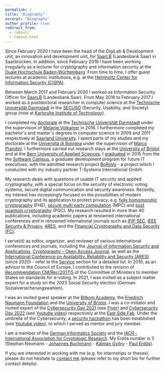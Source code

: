 ```yaml
---
permalink: /
title: "Biography"
excerpt: "Biography"
author_profile: true
redirect_from: 
  - /about/
  - /about.html
---
```


Since February 2020 I have been the head of the DigiLab & Development unit, an innovation and development unit, for [SaarLB](https://www.saarlb.de) (Landesbank Saar) in Saarbrücken. In addition, since February 2019 I have been working irregularly as a lecturer for cryptography and information security at the [Duale Hochschule Baden-Württemberg](https://www.karlsruhe.dhbw.de). From time to time, I offer guest lectures at academic institutions, e.g. at the [Helmholtz Center for Information Security (CISPA)](https://cms.cispa.saarland/poser_2122/).

Between March 2017 and February 2020 I worked as Information Security Officer for [SaarLB](https://www.saarlb.de) (Landesbank Saar). From May 2016 to February 2017 I worked as a postdoctoral researcher in computer science at the [Technische Universität Darmstadt](https://www.tu-darmstadt.de) in the [SECUSO](https://secuso.aifb.kit.edu) (Security, Usability, and Society) group (now at [Karlsruhe Institute of Technology](https://www.kit.edu)). 

I completed my [doctorate](https://publikationen.bibliothek.kit.edu/1000081975/16982010) at the [Technische Universität Darmstadt](https://www.tu-darmstadt.de) under the supervision of [Melanie Volkamer](https://secuso.aifb.kit.edu/Team_Volkamer.php) in 2016. I furthermore completed my bachelor's and master's degrees in computer science in 2009 and 2011 respectively at [Saarland University](https://www.uni-saarland.de/start.html). I spent parts of my studies and my doctorate at the [Università di Bologna](https://www.unibo.it) under the supervision of [Marco Prandini](https://www.unibo.it/sitoweb/marco.prandini). I furthermore carried out research stays at the [University of Bristol](https://www.bristol.ac.uk) and at the [Bern University of Applied Sciences](https://www.bfh.ch/). I [graduated](https://softwarecampus.de/certificates/16558/) in 2015 from the the [Software Campus](https://softwarecampus.de), a graduate development program for future IT executives, with the admitted research project [BoRoVo](https://softwarecampus.de/certificates/16558/) - a project which I conducted with my industry partner T-Systems International GmbH.

My research deals with questions of usable IT security and applied cryptography, with a special focus on the security of electronic voting systems, secure digital communication and security awareness. Recently, my interest has increasingly focused on the possibilities of modern cryptography and its application to protect privacy, e.g. [fully homomorphic cryptography](https://shaih.github.io/pubs/he-chapter.pdf) (FHE), [secure multi party computation](https://www.cs.virginia.edu/~evans/pragmaticmpc/pragmaticmpc.pdf) (MPC) and [post quantum cryptography](https://core.ac.uk/download/pdf/144828958.pdf) (PQC). My research resulted in more than 40 publications, including academic papers at renowned international conferences and in renowned international journals such as [IFIP SEC](https://www.ifipsec.org), [IEEE Security & Privacy](https://www.computer.org/csdl/magazine/sp), [ARES](https://www.ares-conference.eu), and the [Financial Cryptography and Data Security (FC)](https://fc17.ifca.ai/). 

<!-- The most relevant result of my research is the development of a framework for evaluating the security of internet voting systems (SecIVo: a quantitative security evaluation framework for internet voting schemes and Election-Dependent Security Evaluation of Internet Voting Schemes) as well as the development of the internet voting system Pretty Understandable Democracy and the work on the practicability of the coercion-resistant internet voting system Civitas (Civitas and the real world und Towards A Practical JCJ / Civitas Implementation). In further research I dealt with the usability of the end-to-end verifiable Helios internet voting system (Helios Verification: To Alleviate, or to Nominate: Is That the Question, or Shall we Have Both?) as well as security awareness for SMEs (Don’t Be Deceived: The Message Might Be Fake and Effektiver Schutz vor betrügerischen Nachrichten). -->

I serve(d) as editor, organizer, and reviewer of various international conferences and journals, including the [Journal of Information Security and Applications](https://www.sciencedirect.com/journal/journal-of-information-security-and-applications), [Cryptography – Open Access Journal](https://www.mdpi.com/journal/cryptography), as well as the [International Conference on Availability, Reliability and Security (ARES)](https://www.ares-conference.eu) (since 2020) - refer to the [Service](http://stephanneumann83.github.io/services/) section for a detailed list.  In 2016, as an advisor to the Council of Europe, I contributed to the revision of [Recommendation CM/Rec(2017)5](https://rm.coe.int/0900001680726f6f) of the Committee of Ministers to member States on standards for e-voting. In 2021, I was invited as a subject matter expert for a study on the 2023 Social Security election (German: Sozialversicherungswahlen). 

I was an invited guest speaker at the [Bitkom Academy](https://bitkom-akademie.de), the [Friedrich Naumann Foundation](https://www.freiheit.org/de) and the [University of Bristol](https://www.bristol.ac.uk). I was a co-initiator and invited expert of the [Cybersecurity Day 2021](https://eastsidefab.de/cybersecurity-keine-option-sondern-ein-muss/) (see [Flyer](https://www.stephanneumann.de/files/Cybersecurity-Day-Flyer.pdf)) and [Cybersecurity Day 2022](https://eastsidefab.de/cybersecurity-day-2022/) (see [Youtube video](https://www.youtube.com/watch?v=Aq5UM_QWAYo)) respectively at the [East Side Fab](https://eastsidefab.de/). Under the umbrella of the Cybersecurity, a [security hackathon](https://eastsidefab.de/hackathon-im-rahmen-des-cybersecurity-days/) has been established (see [Youtube video](https://www.youtube.com/watch?v=o4BG7ByAD2A)), to which I served as mentor and jury member.

I am a member of the [German Informatics Society](https://www.gi.de) and the [IACR - International Association for Cryptologic Research](https://www.iacr.org). My Erdős number is 3 (Stephan Neumann - [Johannes Buchmann](https://en.wikipedia.org/wiki/Johannes_Buchmann) - [Kálmán Győry](https://hu.wikipedia.org/wiki/Győry_Kálmán) - [Paul Erdős](https://en.wikipedia.org/wiki/Paul_Erdős)).

If you are interested in working with me (e.g. for internships or theses), please do not hesitate to [contact me](mailto:stephan@stephanneumann.de?subject=Collaboration) (please refer to my short bio for further contact details).
